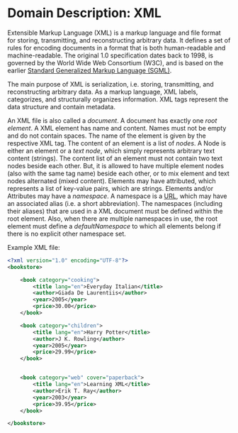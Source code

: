 # Domain Description: XML

Extensible Markup Language (XML) is a markup language and file format for storing, transmitting, and reconstructing arbitrary data. It defines a set of rules for encoding documents in a format that is both human-readable and machine-readable.
The original 1.0 specification dates back to 1998, is governed by the World Wide Web Consortium (W3C),
and is based on the earlier [Standard Generalized Markup Language (SGML)](https://en.wikipedia.org/wiki/Standard_Generalized_Markup_Language).

The main purpose of XML is serialization, i.e. storing, transmitting, and reconstructing arbitrary data.
As a markup language, XML labels, categorizes, and structurally organizes information.
XML tags represent the data structure and contain metadata. 

An XML file is also called a _document_.
A document has exactly one _root element_.
A XML element has name and content.
Names must not be empty and do not contain spaces.
The name of the element is
given by the respective XML tag. 
The content of an element is a list of _nodes_.
A Node is either an element or a _text node_, which simply
represents arbitrary text content (strings).
The content list of an element must not contain two text nodes beside each other.
But, it is allowed to have multiple element nodes (also with the same tag name) beside each other,
or to mix element and text nodes alternated (mixed content).
Elements may have attributed, which represents a list of key-value pairs, which are strings.
Elements and/or Attributes may have a _namespace_. 
A namespace is a [URL](https://developer.mozilla.org/en-US/docs/Learn/Common_questions/Web_mechanics/What_is_a_URL), which
may have an associated alias (i.e. a short abbreviation).
The namespaces (including their aliases) that are used in a XML document
must be defined within the root element.
Also, when there are multiple namespaces in use, the root element
must define a _defaultNamespace_ to which all elements belong 
if there is no explicit other namespace set.

Example XML file:
```xml
<?xml version="1.0" encoding="UTF-8"?>
<bookstore>

    <book category="cooking">
        <title lang="en">Everyday Italian</title>
        <author>Giada De Laurentiis</author>
        <year>2005</year>
        <price>30.00</price>
    </book>

    <book category="children">
        <title lang="en">Harry Potter</title>
        <author>J K. Rowling</author>
        <year>2005</year>
        <price>29.99</price>
    </book>


    <book category="web" cover="paperback">
        <title lang="en">Learning XML</title>
        <author>Erik T. Ray</author>
        <year>2003</year>
        <price>39.95</price>
    </book>

</bookstore>
```
